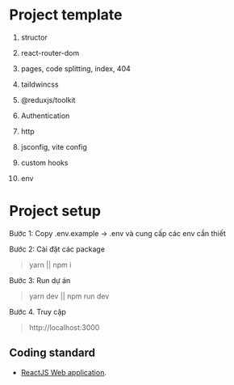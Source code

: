 # Project template

1. structor

2. react-router-dom

3. pages, code splitting, index, 404

4. taildwincss

5. @reduxjs/toolkit

6. Authentication

7. http

8. jsconfig, vite config

9. custom hooks

10. env


# Project setup

Bước 1: Copy .env.example -> .env và cung cấp các env cần thiết

Bước 2: Cài đặt các package

> yarn || npm i

Bước 3: Run dự án

> yarn dev || npm run dev

Bước 4. Truy cập 

> http://localhost:3000

## Coding standard

- [ReactJS Web application](https://airbnb.io/javascript/react/).